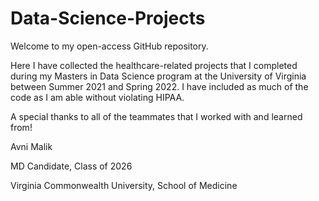 # Data-Science-Projects

Welcome to my open-access GitHub repository.

Here I have collected the healthcare-related projects that I completed during my Masters in Data Science program at the University of Virginia between Summer 2021 and Spring 2022. I have included as much of the code as I am able without violating HIPAA.



A special thanks to all of the teammates that I worked with and learned from!






Avni Malik


MD Candidate, Class of 2026

Virginia Commonwealth University, School of Medicine
